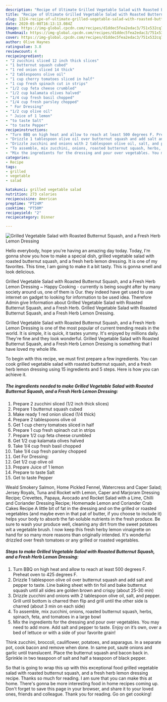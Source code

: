 ```yaml
---
description: "Recipe of Ultimate Grilled Vegetable Salad with Roasted Butternut Squash, and a Fresh Herb Lemon Dressing"
title: "Recipe of Ultimate Grilled Vegetable Salad with Roasted Butternut Squash, and a Fresh Herb Lemon Dressing"
slug: 1324-recipe-of-ultimate-grilled-vegetable-salad-with-roasted-butternut-squash-and-a-fresh-herb-lemon-dressing
date: 2020-05-08T16:13:13.084Z
image: https://img-global.cpcdn.com/recipes/d1ddec5fea2edac3/751x532cq70/grilled-vegetable-salad-with-roasted-butternut-squash-and-a-fresh-herb-lemon-dressing-recipe-main-photo.jpg
thumbnail: https://img-global.cpcdn.com/recipes/d1ddec5fea2edac3/751x532cq70/grilled-vegetable-salad-with-roasted-butternut-squash-and-a-fresh-herb-lemon-dressing-recipe-main-photo.jpg
cover: https://img-global.cpcdn.com/recipes/d1ddec5fea2edac3/751x532cq70/grilled-vegetable-salad-with-roasted-butternut-squash-and-a-fresh-herb-lemon-dressing-recipe-main-photo.jpg
author: Olive Haynes
ratingvalue: 3.8
reviewcount: 4
recipeingredient:
- "2 zucchini sliced 12 inch thick slices"
- "1 butternut squash cubed"
- "1 red onion sliced 14 thick"
- "2 tablespoons olive oil"
- "1 cup cherry tomatoes sliced in half"
- "1 cup fresh spinach cut in strips"
- "1/2 cup feta cheese crumbled"
- "1/2 cup kalamata olives halved"
- "1/4 cup fresh basil chopped"
- "1/4 cup fresh parsley chopped"
- " For Dressing"
- "1/2 cup olive oil"
- " Juice of 1 lemon"
- "to taste Salt"
- "to taste Pepper"
recipeinstructions:
- "Turn BBQ on high heat and allow to reach at least 500 degrees F. Preheat oven to 425 degrees F."
- "Drizzle 1 tablespoon olive oil over butternut squash and add salt and pepper to taste. Line baking sheet with tin foil and bake butternut squash until all sides are golden brown and crispy (about 25-30 min)"
- "Drizzle zucchini and onions with 2 tablespoon olive oil, salt, and pepper. Grill until bottom is charred then flip and grill until the other side is charred (about 3 min on each side)"
- "To assemble, mix zucchini, onions, roasted butternut squash, herbs, spinach, feta, and tomatoes in a large bowl"
- "Mix the ingredients for the dressing and pour over vegetables. You may need to add more. Add salt and pepper to taste. Enjoy on it’s own, over a bed of lettuce or with a side of your favorite grain!"
categories:
- Recipe
tags:
- grilled
- vegetable
- salad

katakunci: grilled vegetable salad 
nutrition: 273 calories
recipecuisine: American
preptime: "PT24M"
cooktime: "PT50M"
recipeyield: "2"
recipecategory: Dinner

---
```



![Grilled Vegetable Salad with Roasted Butternut Squash, and a Fresh Herb Lemon Dressing](https://img-global.cpcdn.com/recipes/d1ddec5fea2edac3/751x532cq70/grilled-vegetable-salad-with-roasted-butternut-squash-and-a-fresh-herb-lemon-dressing-recipe-main-photo.jpg)

Hello everybody, hope you're having an amazing day today. Today, I'm gonna show you how to make a special dish, grilled vegetable salad with roasted butternut squash, and a fresh herb lemon dressing. It is one of my favorites. This time, I am going to make it a bit tasty. This is gonna smell and look delicious.

Grilled Vegetable Salad with Roasted Butternut Squash, and a Fresh Herb Lemon Dressing ~ Happy Cooking - currently is being sought after by many society around us, one of them is Our. they indeed have get used to use internet on gadget to looking for information to be used idea. Therefore Admin give Information about Grilled Vegetable Salad with Roasted Butternut Squash, and a Fresh Herb. Grilled Vegetable Salad with Roasted Butternut Squash, and a Fresh Herb Lemon Dressing.

Grilled Vegetable Salad with Roasted Butternut Squash, and a Fresh Herb Lemon Dressing is one of the most popular of current trending meals in the world. It is simple, it is quick, it tastes yummy. It's enjoyed by millions daily. They're fine and they look wonderful. Grilled Vegetable Salad with Roasted Butternut Squash, and a Fresh Herb Lemon Dressing is something that I have loved my whole life.


To begin with this recipe, we must first prepare a few ingredients. You can cook grilled vegetable salad with roasted butternut squash, and a fresh herb lemon dressing using 15 ingredients and 5 steps. Here is how you can achieve it.

<!--inarticleads1-->

##### The ingredients needed to make Grilled Vegetable Salad with Roasted Butternut Squash, and a Fresh Herb Lemon Dressing:

1. Prepare 2 zucchini sliced (1/2 inch thick slices)
1. Prepare 1 butternut squash cubed
1. Make ready 1 red onion sliced (1/4 thick)
1. Prepare 2 tablespoons olive oil
1. Get 1 cup cherry tomatoes sliced in half
1. Prepare 1 cup fresh spinach cut in strips
1. Prepare 1/2 cup feta cheese crumbled
1. Get 1/2 cup kalamata olives halved
1. Take 1/4 cup fresh basil chopped
1. Take 1/4 cup fresh parsley chopped
1. Get  For Dressing:
1. Get 1/2 cup olive oil
1. Prepare  Juice of 1 lemon
1. Prepare to taste Salt
1. Get to taste Pepper


Weald Smokery Salmon, Home Pickled Fennel, Watercress and Caper Salad; Jersey Royals, Tuna and Rocket with Lemon, Caper and Marjoram Dressing Recipe; Crevettes, Papaya, Avocado and Rocket Salad with a Lime, Chilli and Coriander Dressing Recipe; Homemade Lemon and Coriander Crab Cakes Recipe A little bit of fat in the dressing and on the grilled or roasted vegetables (and maybe even in that pat of butter, if you choose to include it) helps your body to absorb the fat-soluble nutrients in the fresh produce. Be sure to wash your produce well, cleaning any dirt from the sweet potatoes wit a vegetable brush. I now keep this fresh herby lemon vinaigrette on hand for so many more reasons than originally intended. It&#39;s wonderful drizzled over fresh tomatoes or any grilled or roasted vegetables. 

<!--inarticleads2-->

##### Steps to make Grilled Vegetable Salad with Roasted Butternut Squash, and a Fresh Herb Lemon Dressing:

1. Turn BBQ on high heat and allow to reach at least 500 degrees F. Preheat oven to 425 degrees F.
1. Drizzle 1 tablespoon olive oil over butternut squash and add salt and pepper to taste. Line baking sheet with tin foil and bake butternut squash until all sides are golden brown and crispy (about 25-30 min)
1. Drizzle zucchini and onions with 2 tablespoon olive oil, salt, and pepper. Grill until bottom is charred then flip and grill until the other side is charred (about 3 min on each side)
1. To assemble, mix zucchini, onions, roasted butternut squash, herbs, spinach, feta, and tomatoes in a large bowl
1. Mix the ingredients for the dressing and pour over vegetables. You may need to add more. Add salt and pepper to taste. Enjoy on it’s own, over a bed of lettuce or with a side of your favorite grain!


Think zucchini, broccoli, cauliflower, potatoes, and asparagus. In a separate pot, cook bacon and remove when done. In same pot, sauté onions and garlic until translucent. Place the butternut squash and bacon back in. Sprinkle in two teaspoon of salt and half a teaspoon of black pepper. 

So that is going to wrap this up with this exceptional food grilled vegetable salad with roasted butternut squash, and a fresh herb lemon dressing recipe. Thanks so much for reading. I am sure that you can make this at home. There's gonna be more interesting food in home recipes coming up. Don't forget to save this page in your browser, and share it to your loved ones, friends and colleague. Thank you for reading. Go on get cooking!

